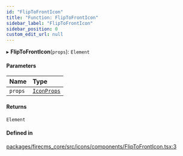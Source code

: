 ```yaml
---
id: "FlipToFrontIcon"
title: "Function: FlipToFrontIcon"
sidebar_label: "FlipToFrontIcon"
sidebar_position: 0
custom_edit_url: null
---
```


▸ **FlipToFrontIcon**(`props`): `Element`

#### Parameters

| Name | Type |
| :------ | :------ |
| `props` | [`IconProps`](../types/IconProps.md) |

#### Returns

`Element`

#### Defined in

[packages/firecms_core/src/icons/components/FlipToFrontIcon.tsx:3](https://github.com/FireCMSco/firecms/blob/d45f3739/packages/firecms_core/src/icons/components/FlipToFrontIcon.tsx#L3)
